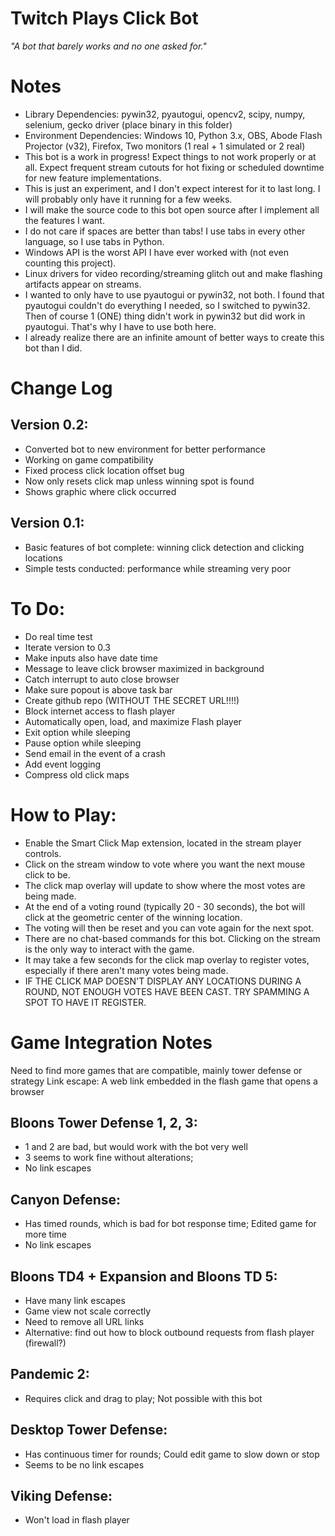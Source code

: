 # Twitch Plays Click Bot
*"A bot that barely works and no one asked for."*

# Notes
+ Library Dependencies: pywin32, pyautogui, opencv2, scipy, numpy, selenium, gecko driver (place binary in this folder)
+ Environment Dependencies: Windows 10, Python 3.x, OBS, Abode Flash Projector (v32), Firefox, Two monitors (1 real + 1 simulated or 2 real)
+ This bot is a work in progress! Expect things to not work properly or at all. Expect frequent stream cutouts for hot fixing or scheduled downtime for new feature implementations.
+ This is just an experiment, and I don't expect interest for it to last long. I will probably only have it running for a few weeks.
+ I will make the source code to this bot open source after I implement all the features I want.
+ I do not care if spaces are better than tabs! I use tabs in every other language, so I use tabs in Python.
+ Windows API is the worst API I have ever worked with (not even counting this project).
+ Linux drivers for video recording/streaming glitch out and make flashing artifacts appear on streams.
+ I wanted to only have to use pyautogui or pywin32, not both. I found that pyautogui couldn't do everything I needed, so I switched to pywin32.
 Then of course 1 (ONE) thing didn't work in pywin32 but did work in pyautogui. That's why I have to use both here.
+ I already realize there are an infinite amount of better ways to create this bot than I did.

# Change Log
## Version 0.2:
+ Converted bot to new environment for better performance
+ Working on game compatibility
+ Fixed process click location offset bug
+ Now only resets click map unless winning spot is found
+ Shows graphic where click occurred
## Version 0.1:
+ Basic features of bot complete: winning click detection and clicking locations
+ Simple tests conducted: performance while streaming very poor

# To Do:
+ Do real time test
+ Iterate version to 0.3
+ Make inputs also have date time
+ Message to leave click browser maximized in background
+ Catch interrupt to auto close browser
+ Make sure popout is above task bar
+ Create github repo (WITHOUT THE SECRET URL!!!!)
+ Block internet access to flash player
+ Automatically open, load, and maximize Flash player
+ Exit option while sleeping
+ Pause option while sleeping
+ Send email in the event of a crash
+ Add event logging
+ Compress old click maps

# How to Play:
+ Enable the Smart Click Map extension, located in the stream player controls.
+ Click on the stream window to vote where you want the next mouse click to be.
+ The click map overlay will update to show where the most votes are being made.
+ At the end of a voting round (typically 20 - 30 seconds), the bot will click at the geometric center of the winning location.
+ The voting will then be reset and you can vote again for the next spot.
+ There are no chat-based commands for this bot. Clicking on the stream is the only way to interact with the game.
+ It may take a few seconds for the click map overlay to register votes, especially if there aren't many votes being made.
+ IF THE CLICK MAP DOESN'T DISPLAY ANY LOCATIONS DURING A ROUND, NOT ENOUGH VOTES HAVE BEEN CAST. TRY SPAMMING A SPOT TO HAVE IT REGISTER.

# Game Integration Notes
Need to find more games that are compatible, mainly tower defense or strategy
Link escape: A web link embedded in the flash game that opens a browser
## Bloons Tower Defense 1, 2, 3:
+ 1 and 2 are bad, but would work with the bot very well
+ 3 seems to work fine without alterations;
+ No link escapes
## Canyon Defense:
+ Has timed rounds, which is bad for bot response time; Edited game for more time
+ No link escapes
## Bloons TD4 + Expansion and Bloons TD 5:
+ Have many link escapes
+ Game view not scale correctly
+ Need to remove all URL links
+ Alternative: find out how to block outbound requests from flash player (firewall?)
## Pandemic 2:
+ Requires click and drag to play; Not possible with this bot
## Desktop Tower Defense:
+ Has continuous timer for rounds; Could edit game to slow down or stop
+ Seems to be no link escapes
## Viking Defense:
+ Won't load in flash player